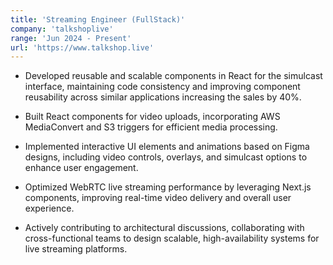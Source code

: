```yaml
---
title: 'Streaming Engineer (FullStack)'
company: 'talkshoplive'
range: 'Jun 2024 - Present'
url: 'https://www.talkshop.live'
---
```


- Developed reusable and scalable components in React for the simulcast interface, maintaining code consistency and improving component reusability across similar applications increasing the sales by 40%.

- Built React components for video uploads, incorporating AWS MediaConvert and S3 triggers for efficient media processing.

- Implemented interactive UI elements and animations based on Figma designs, including video controls, overlays, and simulcast options to enhance user engagement.

- Optimized WebRTC live streaming performance by leveraging Next.js components, improving real-time video delivery and overall user experience.

- Actively contributing to architectural discussions, collaborating with cross-functional teams to design scalable, high-availability systems for live streaming platforms.